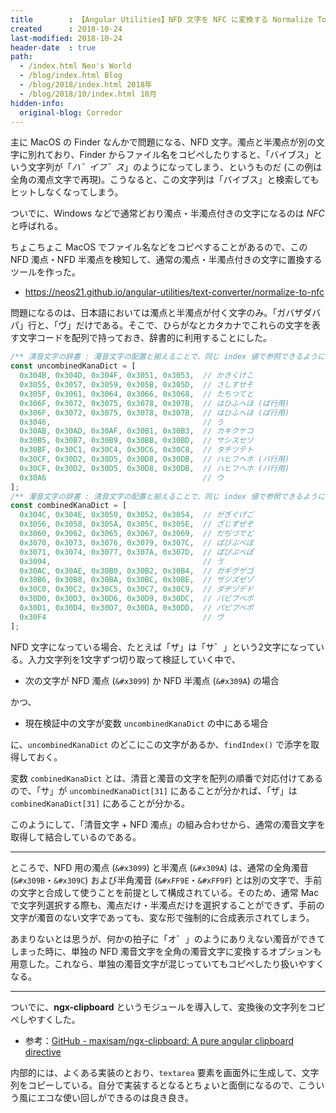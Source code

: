 ```yaml
---
title        : 【Angular Utilities】NFD 文字を NFC に変換する Normalize To NFC を作った
created      : 2018-10-24
last-modified: 2018-10-24
header-date  : true
path:
  - /index.html Neo's World
  - /blog/index.html Blog
  - /blog/2018/index.html 2018年
  - /blog/2018/10/index.html 10月
hidden-info:
  original-blog: Corredor
---
```


主に MacOS の Finder なんかで問題になる、NFD 文字。濁点と半濁点が別の文字に別れており、Finder からファイル名をコピペしたりすると、「バイブス」という文字列が「*ハ゛イフ゛ス*」のようになってしまう、というものだ (この例は全角の濁点文字で再現)。こうなると、この文字列は「バイブス」と検索してもヒットしなくなってしまう。

ついでに、Windows などで通常どおり濁点・半濁点付きの文字になるのは *NFC* と呼ばれる。

ちょこちょこ MacOS でファイル名などをコピペすることがあるので、この NFD 濁点・NFD 半濁点を検知して、通常の濁点・半濁点付きの文字に置換するツールを作った。

- <https://neos21.github.io/angular-utilities/text-converter/normalize-to-nfc>

問題になるのは、日本語においては濁点と半濁点が付く文字のみ。「ガバザダバパ」行と、「ヴ」だけである。そこで、ひらがなとカタカナでこれらの文字を表す文字コードを配列で持っておき、辞書的に利用することにした。

```javascript
/** 清音文字の辞書 : 濁音文字の配置と揃えることで、同じ index 値で参照できるようにしておく */
const uncombinedKanaDict = [
  0x304B, 0x304D, 0x304F, 0x3051, 0x3053,  // かきくけこ
  0x3055, 0x3057, 0x3059, 0x305B, 0x305D,  // さしすせそ
  0x305F, 0x3061, 0x3064, 0x3066, 0x3068,  // たちつてと
  0x306F, 0x3072, 0x3075, 0x3078, 0x307B,  // はひふへほ (ば行用)
  0x306F, 0x3072, 0x3075, 0x3078, 0x307B,  // はひふへほ (ぱ行用)
  0x3046,                                  // う
  0x30AB, 0x30AD, 0x30AF, 0x30B1, 0x30B3,  // カキクケコ
  0x30B5, 0x30B7, 0x30B9, 0x30BB, 0x30BD,  // サシスセソ
  0x30BF, 0x30C1, 0x30C4, 0x30C6, 0x30C8,  // タチツテト
  0x30CF, 0x30D2, 0x30D5, 0x30D8, 0x30DB,  // ハヒフヘホ (バ行用)
  0x30CF, 0x30D2, 0x30D5, 0x30D8, 0x30DB,  // ハヒフヘホ (パ行用)
  0x30A6                                   // ウ
];
/** 濁音文字の辞書 : 清音文字の配置と揃えることで、同じ index 値で参照できるようにしておく */
const combinedKanaDict = [
  0x304C, 0x304E, 0x3050, 0x3052, 0x3054,  // がぎぐげご
  0x3056, 0x3058, 0x305A, 0x305C, 0x305E,  // ざじずぜぞ
  0x3060, 0x3062, 0x3065, 0x3067, 0x3069,  // だぢづでど
  0x3070, 0x3073, 0x3076, 0x3079, 0x307C,  // ばびぶべぼ
  0x3071, 0x3074, 0x3077, 0x307A, 0x307D,  // ぱぴぷぺぽ
  0x3094,                                  // ゔ
  0x30AC, 0x30AE, 0x30B0, 0x30B2, 0x30B4,  // ガギグゲゴ
  0x30B6, 0x30B8, 0x30BA, 0x30BC, 0x30BE,  // ザジズゼゾ
  0x30C0, 0x30C2, 0x30C5, 0x30C7, 0x30C9,  // ダヂヅデド
  0x30D0, 0x30D3, 0x30D6, 0x30D9, 0x30DC,  // バビブベボ
  0x30D1, 0x30D4, 0x30D7, 0x30DA, 0x30DD,  // パピプペポ
  0x30F4                                   // ヴ
];
```

NFD 文字になっている場合、たとえば「ザ」は「サ゛」という2文字になっている。入力文字列を1文字ずつ切り取って検証していく中で、

- 次の文字が NFD 濁点 (`&#x3099`) か NFD 半濁点 (`&#x309A`) の場合

かつ、

- 現在検証中の文字が変数 `uncombinedKanaDict` の中にある場合

に、`uncombinedKanaDict` のどこにこの文字があるか、`findIndex()` で添字を取得しておく。

変数 `combinedKanaDict` とは、清音と濁音の文字を配列の順番で対応付けてあるので、「サ」が `uncombinedKanaDict[31]` にあることが分かれば、「ザ」は `combinedKanaDict[31]` にあることが分かる。

このようにして、「清音文字 + NFD 濁点」の組み合わせから、通常の濁音文字を取得して結合しているのである。

---

ところで、NFD 用の濁点 (`&#x3099`) と半濁点 (`&#x309A`) は、通常の全角濁音 (`&#x309B`・`&#x309C`) および半角濁音 (`&#xFF9E`・`&#xFF9F`) とは別の文字で、手前の文字と合成して使うことを前提として構成されている。そのため、通常 Mac で文字列選択する際も、濁点だけ・半濁点だけを選択することができず、手前の文字が濁音のない文字であっても、変な形で強制的に合成表示されてしまう。

あまりないとは思うが、何かの拍子に「オ゜」のようにありえない濁音ができてしまった時に、単独の NFD 濁音文字を全角の濁音文字に変換するオプションも用意した。これなら、単独の濁音文字が混じっていてもコピペしたり扱いやすくなる。

---

ついでに、**ngx-clipboard** というモジュールを導入して、変換後の文字列をコピペしやすくした。

- 参考：[GitHub - maxisam/ngx-clipboard: A pure angular clipboard directive](https://github.com/maxisam/ngx-clipboard)

内部的には、よくある実装のとおり、`textarea` 要素を画面外に生成して、文字列をコピーしている。自分で実装するとなるとちょいと面倒になるので、こういう風にエコな使い回しができるのは良き良き。
